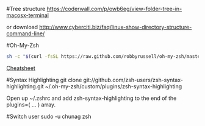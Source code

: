 #Tree structure
https://coderwall.com/p/owb6eg/view-folder-tree-in-macosx-terminal

or download
http://www.cyberciti.biz/faq/linux-show-directory-structure-command-line/

#Oh-My-Zsh
```bash
sh -c "$(curl -fsSL https://raw.github.com/robbyrussell/oh-my-zsh/master/tools/install.sh)"
```
[Cheatsheet](https://github.com/robbyrussell/oh-my-zsh/wiki/Cheatsheet)

#Syntax Highlighting
git clone git://github.com/zsh-users/zsh-syntax-highlighting.git ~/.oh-my-zsh/custom/plugins/zsh-syntax-highlighting

Open up ~/.zshrc and add zsh-syntax-highlighting to the end of the plugins=( ... ) array.

#Switch user
sudo -u chunag zsh

